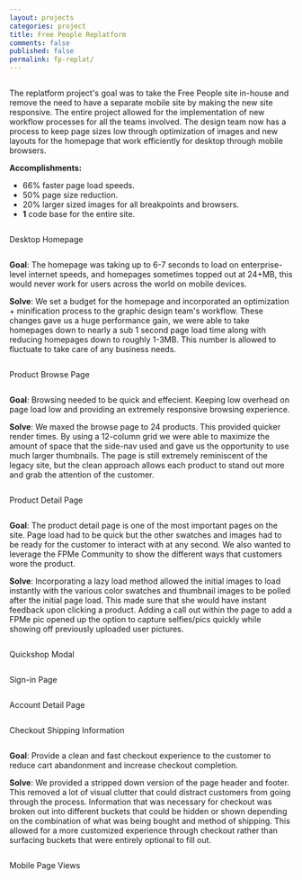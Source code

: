 ```yaml
---
layout: projects
categories: project
title: Free People Replatform
comments: false
published: false
permalink: fp-replat/
---
```

<div class="row clearfix">
	<div class="column full">
		<p>The replatform project's goal was to take the Free People site in-house and remove the need to have a separate mobile site by making the new site responsive. The entire project allowed for the implementation of new workflow processes for all the teams involved. The design team now has a process to keep page sizes low through optimization of images and new layouts for the homepage that work efficiently for desktop through mobile browsers.</p>
		<p><strong>Accomplishments:</strong>
		<ul class="padding-bottom">
			<li>66% faster page load speeds.</li>
			<li>50% page size reduction.</li>
			<li>20% larger sized images for all breakpoints and browsers.</li>
			<li><strong>1</strong> code base for the entire site.</li>
		</ul>
		</p>
	</div>
</div>
<div class="row clearfix project-image">
	<div class="column full">
		<p class="caption">Desktop Homepage</p>
		<img class="drop-shadow" src="/img/proj/fp-replat/img-1.jpg" alt="">
		<p class="project-description"><strong>Goal</strong>: The homepage was taking up to 6-7 seconds to load on enterprise-level internet speeds, and homepages sometimes topped out at 24+MB, this would never work for users across the world on mobile devices.</p>
		<p class="project-description padding-bottom"><strong>Solve</strong>: We set a budget for the homepage and incorporated an optimization + minification process to the graphic design team's workflow. These changes gave us a huge performance gain, we were able to take homepages down to nearly a sub 1 second page load time along with reducing homepages down to roughly 1-3MB. This number is allowed to fluctuate to take care of any business needs.</p>
	</div>
</div>
<div class="row clearfix project-image">
	<div class="column full">
		<p class="caption">Product Browse Page</p>
		<img src="/img/proj/fp-replat/img-2.png" alt="">
		<p class="project-description"><strong>Goal</strong>: Browsing needed to be quick and effecient. Keeping low overhead on page load low and providing an extremely responsive browsing experience.</p>
		<p class="project-description padding-bottom"><strong>Solve</strong>: We maxed the browse page to 24 products. This provided quicker render times. By using a 12-column grid we were able to maximize the amount of space that the side-nav used and gave us the opportunity to use much larger thumbnails. The page is still extremely reminiscent of the legacy site, but the clean approach allows each product to stand out more and grab the attention of the customer.</p>
	</div>
</div>
<div class="row clearfix project-image">
	<div class="column full">
		<p class="caption">Product Detail Page</p>
		<img class="drop-shadow" src="/img/proj/fp-replat/img-3.jpg" alt="">
		<p class="project-description"><strong>Goal</strong>: The product detail page is one of the most important pages on the site. Page load had to be quick but the other swatches and images had to be ready for the customer to interact with at any second. We also wanted to leverage the FPMe Community to show the different ways that customers wore the product.</p>
		<p class="project-description padding-bottom"><strong>Solve</strong>: Incorporating a lazy load method allowed the initial images to load instantly with the various color swatches and thumbnail images to be polled after the initial page load. This made sure that she would have instant feedback upon clicking a product. Adding a call out within the page to add a FPMe pic opened up the option to capture selfies/pics quickly while showing off previously uploaded user pictures.</p>
	</div>
</div>
<div class="row clearfix project-image">
	<div class="column full">
		<p class="caption">Quickshop Modal</p>
		<img class="drop-shadow" src="/img/proj/fp-replat/img-4.jpg" alt="">
	</div>
</div>
<div class="row clearfix project-image">
	<div class="column full">
		<p class="caption">Sign-in Page</p>
		<img class="drop-shadow" src="/img/proj/fp-replat/img-5.jpg" alt="">
	</div>
</div>
<div class="row clearfix project-image">
	<div class="column full">
		<p class="caption">Account Detail Page</p>
		<img class="drop-shadow" src="/img/proj/fp-replat/img-9.jpg" alt="">
	</div>
</div>
<div class="row clearfix project-image">
	<div class="column full">
		<p class="caption">Checkout Shipping Information</p>
		<img class="drop-shadow" src="/img/proj/fp-replat/img-6.jpg" alt="">
		<p class="project-description"><strong>Goal</strong>: Provide a clean and fast checkout experience to the customer to reduce cart abandonment and increase checkout completion.</p>
		<p class="project-description padding-bottom"><strong>Solve</strong>: We provided a stripped down version of the page header and footer. This removed a lot of visual clutter that could distract customers from going through the process. Information that was necessary for checkout was broken out into different buckets that could be hidden or shown depending on the combination of what was being bought and method of shipping. This allowed for a more customized experience through checkout rather than surfacing buckets that were entirely optional to fill out.</p>
	</div>
</div>
<div class="row clearfix project-image">
	<div class="column full">
		<p class="caption">Mobile Page Views</p>
		<img src="/img/proj/fp-replat/img-7.png" alt="">
	</div>
</div>
